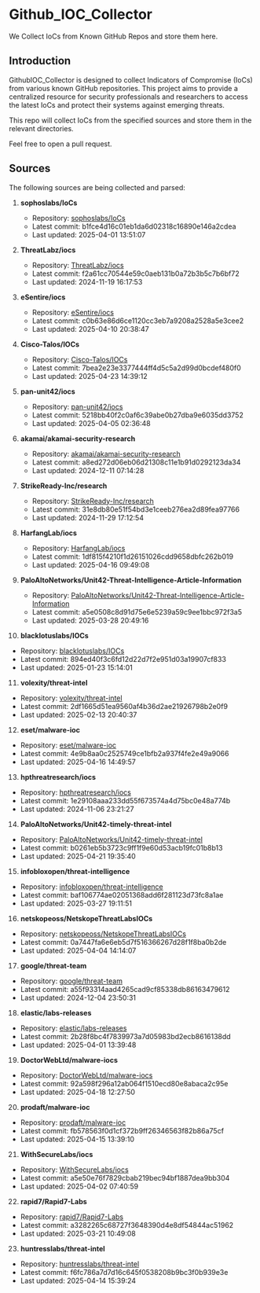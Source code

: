 # Github_IOC_Collector

We Collect IoCs from Known GitHub Repos and store them here. 

## Introduction

GithubIOC_Collector is designed to collect Indicators of Compromise (IoCs) from various known GitHub repositories. This project aims to provide a centralized resource for security professionals and researchers to access the latest IoCs and protect their systems against emerging threats.

This repo will collect IoCs from the specified sources and store them in the relevant directories.

Feel free to open a pull request.

## Sources

The following sources are being collected and parsed:

1. **sophoslabs/IoCs**
   - Repository: [sophoslabs/IoCs](https://github.com/sophoslabs/IoCs)
   - Latest commit: b1fce4d16c01eb1da6d02318c16890e146a2cdea
   - Last updated: 2025-04-01 13:51:07

2. **ThreatLabz/iocs**
   - Repository: [ThreatLabz/iocs](https://github.com/ThreatLabz/iocs)
   - Latest commit: f2a61cc70544e59c0aeb131b0a72b3b5c7b6bf72
   - Last updated: 2024-11-19 16:17:53

3. **eSentire/iocs**
   - Repository: [eSentire/iocs](https://github.com/eSentire/iocs)
   - Latest commit: c0b63e86d6ce1120cc3eb7a9208a2528a5e3cee2
   - Last updated: 2025-04-10 20:38:47

4. **Cisco-Talos/IOCs**
   - Repository: [Cisco-Talos/IOCs](https://github.com/Cisco-Talos/IOCs)
   - Latest commit: 7bea2e23e3377444ff4d5c5a2d99d0bcdef480f0
   - Last updated: 2025-04-23 14:39:12

5. **pan-unit42/iocs**
   - Repository: [pan-unit42/iocs](https://github.com/pan-unit42/iocs)
   - Latest commit: 5218bb40f2c0af6c39abe0b27dba9e6035dd3752
   - Last updated: 2025-04-05 02:36:48

6. **akamai/akamai-security-research**
   - Repository: [akamai/akamai-security-research](https://github.com/akamai/akamai-security-research)
   - Latest commit: a8ed272d06eb06d21308c11e1b91d0292123da34
   - Last updated: 2024-12-11 07:14:28

7. **StrikeReady-Inc/research**
   - Repository: [StrikeReady-Inc/research](https://github.com/StrikeReady-Inc/research)
   - Latest commit: 31e8db80e51f54bd3e1ceeb276ea2d89fea97766
   - Last updated: 2024-11-29 17:12:54

8. **HarfangLab/iocs**
   - Repository: [HarfangLab/iocs](https://github.com/HarfangLab/iocs)
   - Latest commit: 1df815f4210f1d26151026cdd9658dbfc262b019
   - Last updated: 2025-04-16 09:49:08

9. **PaloAltoNetworks/Unit42-Threat-Intelligence-Article-Information**
   - Repository: [PaloAltoNetworks/Unit42-Threat-Intelligence-Article-Information](https://github.com/PaloAltoNetworks/Unit42-Threat-Intelligence-Article-Information)
   - Latest commit: a5e0508c8d91d75e6e5239a59c9ee1bbc972f3a5
   - Last updated: 2025-03-28 20:49:16

10. **blacklotuslabs/IOCs**
   - Repository: [blacklotuslabs/IOCs](https://github.com/blacklotuslabs/IOCs)
   - Latest commit: 894ed40f3c6fd12d22d7f2e951d03a19907cf833
   - Last updated: 2025-01-23 15:14:01

11. **volexity/threat-intel**
   - Repository: [volexity/threat-intel](https://github.com/volexity/threat-intel)
   - Latest commit: 2df1665d51ea9560af4b36d2ae21926798b2e0f9
   - Last updated: 2025-02-13 20:40:37

12. **eset/malware-ioc**
   - Repository: [eset/malware-ioc](https://github.com/eset/malware-ioc)
   - Latest commit: 4e9b8aa0c2525749ce1bfb2a937f4fe2e49a9066
   - Last updated: 2025-04-16 14:49:57

13. **hpthreatresearch/iocs**
   - Repository: [hpthreatresearch/iocs](https://github.com/hpthreatresearch/iocs)
   - Latest commit: 1e29108aaa233dd55f673574a4d75bc0e48a774b
   - Last updated: 2024-11-06 23:21:27

14. **PaloAltoNetworks/Unit42-timely-threat-intel**
   - Repository: [PaloAltoNetworks/Unit42-timely-threat-intel](https://github.com/PaloAltoNetworks/Unit42-timely-threat-intel)
   - Latest commit: b0261eb5b3723c9ff1f9e60d53acb19fc01b8b13
   - Last updated: 2025-04-21 19:35:40

15. **infobloxopen/threat-intelligence**
   - Repository: [infobloxopen/threat-intelligence](https://github.com/infobloxopen/threat-intelligence)
   - Latest commit: baf106774ae02051368add6f281123d73fc8a1ae
   - Last updated: 2025-03-27 19:11:51

16. **netskopeoss/NetskopeThreatLabsIOCs**
   - Repository: [netskopeoss/NetskopeThreatLabsIOCs](https://github.com/netskopeoss/NetskopeThreatLabsIOCs)
   - Latest commit: 0a7447fa6e6eb5d7f516366267d28f1f8ba0b2de
   - Last updated: 2025-04-04 14:14:07

17. **google/threat-team**
   - Repository: [google/threat-team](https://github.com/google/threat-team)
   - Latest commit: a55f93314aad4265cad9cf85338db86163479612
   - Last updated: 2024-12-04 23:50:31

18. **elastic/labs-releases**
   - Repository: [elastic/labs-releases](https://github.com/elastic/labs-releases)
   - Latest commit: 2b28f8bc4f7839973a7d05983bd2ecb8616138dd
   - Last updated: 2025-04-01 13:39:48

19. **DoctorWebLtd/malware-iocs**
   - Repository: [DoctorWebLtd/malware-iocs](https://github.com/DoctorWebLtd/malware-iocs)
   - Latest commit: 92a598f296a12ab064f1510ecd80e8abaca2c95e
   - Last updated: 2025-04-18 12:27:50

20. **prodaft/malware-ioc**
   - Repository: [prodaft/malware-ioc](https://github.com/prodaft/malware-ioc)
   - Latest commit: fb578563f0d1cf372b9ff26346563f82b86a75cf
   - Last updated: 2025-04-15 13:39:10

21. **WithSecureLabs/iocs**
   - Repository: [WithSecureLabs/iocs](https://github.com/WithSecureLabs/iocs)
   - Latest commit: a5e50e76f7829cbab219bec94bf1887dea9bb304
   - Last updated: 2025-04-02 07:40:59

22. **rapid7/Rapid7-Labs**
   - Repository: [rapid7/Rapid7-Labs](https://github.com/rapid7/Rapid7-Labs)
   - Latest commit: a3282265c68727f3648390d4e8df54844ac51962
   - Last updated: 2025-03-21 10:49:08

23. **huntresslabs/threat-intel**
   - Repository: [huntresslabs/threat-intel](https://github.com/huntresslabs/threat-intel)
   - Latest commit: f6fc786a7d7d16c645f0538208b9bc3f0b939e3e
   - Last updated: 2025-04-14 15:39:24

